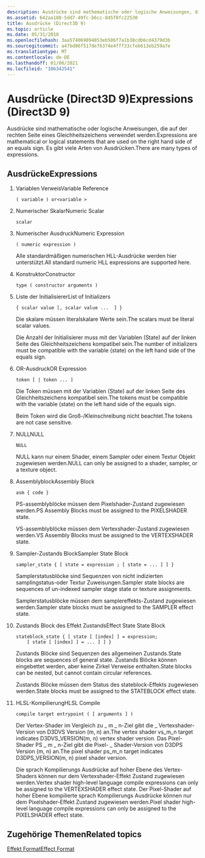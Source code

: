 ```yaml
---
description: Ausdrücke sind mathematische oder logische Anweisungen, die auf der rechten Seite eines Gleichheitszeichens verwendet werden. Es gibt viele Arten von Ausdrücken.
ms.assetid: 642aa188-5dd7-49fc-b6cc-845f8fc22530
title: Ausdrücke (Direct3D 9)
ms.topic: article
ms.date: 05/31/2018
ms.openlocfilehash: 3aa574069094853eb506f7a1b38cdb6cd4379d3b
ms.sourcegitcommit: a47bd86f517de76374e4fff33cfeb613eb259a7e
ms.translationtype: MT
ms.contentlocale: de-DE
ms.lasthandoff: 01/06/2021
ms.locfileid: "106342541"
---
```

# <a name="expressions-direct3d-9"></a><span data-ttu-id="29f89-104">Ausdrücke (Direct3D 9)</span><span class="sxs-lookup"><span data-stu-id="29f89-104">Expressions (Direct3D 9)</span></span>

<span data-ttu-id="29f89-105">Ausdrücke sind mathematische oder logische Anweisungen, die auf der rechten Seite eines Gleichheitszeichens verwendet werden.</span><span class="sxs-lookup"><span data-stu-id="29f89-105">Expressions are mathematical or logical statements that are used on the right hand side of an equals sign.</span></span> <span data-ttu-id="29f89-106">Es gibt viele Arten von Ausdrücken.</span><span class="sxs-lookup"><span data-stu-id="29f89-106">There are many types of expressions.</span></span>

## <a name="expressions"></a><span data-ttu-id="29f89-107">Ausdrücke</span><span class="sxs-lookup"><span data-stu-id="29f89-107">Expressions</span></span>

1.  <span data-ttu-id="29f89-108">Variablen Verweis</span><span class="sxs-lookup"><span data-stu-id="29f89-108">Variable Reference</span></span>
    ```
    ( variable ) or<variable >
    ```

    

2.  <span data-ttu-id="29f89-109">Numerischer Skalar</span><span class="sxs-lookup"><span data-stu-id="29f89-109">Numeric Scalar</span></span>
    ```
    scalar 
    ```

    

3.  <span data-ttu-id="29f89-110">Numerischer Ausdruck</span><span class="sxs-lookup"><span data-stu-id="29f89-110">Numeric Expression</span></span>

    ```
    ( numeric expression )
    ```

    

    <span data-ttu-id="29f89-111">Alle standardmäßigen numerischen HLL-Ausdrücke werden hier unterstützt.</span><span class="sxs-lookup"><span data-stu-id="29f89-111">All standard numeric HLL expressions are supported here.</span></span>

4.  <span data-ttu-id="29f89-112">Konstruktor</span><span class="sxs-lookup"><span data-stu-id="29f89-112">Constructor</span></span>
    ```
    type ( constructor arguments )
    ```

    

5.  <span data-ttu-id="29f89-113">Liste der Initialisierer</span><span class="sxs-lookup"><span data-stu-id="29f89-113">List of Initializers</span></span>

    ```
    { scalar value [, scalar value ...  ] }
    
    ```

    

    <span data-ttu-id="29f89-114">Die skalare müssen literalskalare Werte sein.</span><span class="sxs-lookup"><span data-stu-id="29f89-114">The scalars must be literal scalar values.</span></span>

    <span data-ttu-id="29f89-115">Die Anzahl der Initialisierer muss mit der Variablen (State) auf der linken Seite des Gleichheitszeichens kompatibel sein.</span><span class="sxs-lookup"><span data-stu-id="29f89-115">The number of initializers must be compatible with the variable (state) on the left hand side of the equals sign.</span></span>

6.  <span data-ttu-id="29f89-116">OR-Ausdruck</span><span class="sxs-lookup"><span data-stu-id="29f89-116">OR Expression</span></span>

    ```
    token [ | token ... ]
    ```

    

    <span data-ttu-id="29f89-117">Die Token müssen mit der Variablen (State) auf der linken Seite des Gleichheitszeichens kompatibel sein.</span><span class="sxs-lookup"><span data-stu-id="29f89-117">The tokens must be compatible with the variable (state) on the left hand side of the equals sign.</span></span>

    <span data-ttu-id="29f89-118">Beim Token wird die Groß-/Kleinschreibung nicht beachtet.</span><span class="sxs-lookup"><span data-stu-id="29f89-118">The tokens are not case sensitive.</span></span>

7.  <span data-ttu-id="29f89-119">NULL</span><span class="sxs-lookup"><span data-stu-id="29f89-119">NULL</span></span>

    ```
    NULL
    ```

    

    <span data-ttu-id="29f89-120">NULL kann nur einem Shader, einem Sampler oder einem Textur Objekt zugewiesen werden.</span><span class="sxs-lookup"><span data-stu-id="29f89-120">NULL can only be assigned to a shader, sampler, or a texture object.</span></span>

8.  <span data-ttu-id="29f89-121">Assemblyblock</span><span class="sxs-lookup"><span data-stu-id="29f89-121">Assembly Block</span></span>

    ```
    asm { code }
    ```

    

    <span data-ttu-id="29f89-122">PS-assemblyblöcke müssen dem Pixelshader-Zustand zugewiesen werden.</span><span class="sxs-lookup"><span data-stu-id="29f89-122">PS Assembly Blocks must be assigned to the PIXELSHADER state.</span></span>

    <span data-ttu-id="29f89-123">VS-assemblyblöcke müssen dem Vertexshader-Zustand zugewiesen werden.</span><span class="sxs-lookup"><span data-stu-id="29f89-123">VS Assembly Blocks must be assigned to the VERTEXSHADER state.</span></span>

9.  <span data-ttu-id="29f89-124">Sampler-Zustands Block</span><span class="sxs-lookup"><span data-stu-id="29f89-124">Sampler State Block</span></span>

    ```
    sampler_state { [ state = expression ; [ state = ... ] ] }
    ```

    

    <span data-ttu-id="29f89-125">Samplerstatusblöcke sind Sequenzen von nicht indizierten samplingstatus-oder Textur Zuweisungen.</span><span class="sxs-lookup"><span data-stu-id="29f89-125">Sampler state blocks are sequences of un-indexed sampler stage state or texture assignments.</span></span>

    <span data-ttu-id="29f89-126">Samplerstatusblöcke müssen dem samplereffekts-Zustand zugewiesen werden.</span><span class="sxs-lookup"><span data-stu-id="29f89-126">Sampler state blocks must be assigned to the SAMPLER effect state.</span></span>

10. <span data-ttu-id="29f89-127">Zustands Block des Effekt Zustands</span><span class="sxs-lookup"><span data-stu-id="29f89-127">Effect State State Block</span></span>

    ```
    stateblock_state { [ state [ [index] ] = expression; 
        [ state [ [index] ] = ... ] ] }
    ```

    

    <span data-ttu-id="29f89-128">Zustands Blöcke sind Sequenzen des allgemeinen Zustands.</span><span class="sxs-lookup"><span data-stu-id="29f89-128">State blocks are sequences of general state.</span></span> <span data-ttu-id="29f89-129">Zustands Blöcke können eingebettet werden, aber keine Zirkel Verweise enthalten.</span><span class="sxs-lookup"><span data-stu-id="29f89-129">State blocks can be nested, but cannot contain circular references.</span></span>

    <span data-ttu-id="29f89-130">Zustands Blöcke müssen dem Status des stateblock-Effekts zugewiesen werden.</span><span class="sxs-lookup"><span data-stu-id="29f89-130">State blocks must be assigned to the STATEBLOCK effect state.</span></span>

11. <span data-ttu-id="29f89-131">HLSL-Kompilierung</span><span class="sxs-lookup"><span data-stu-id="29f89-131">HLSL Compile</span></span>

    ```
    compile target entrypoint ( [ arguments ] )
    ```

    

    <span data-ttu-id="29f89-132">Der Vertex-Shader im Vergleich zu \_ m \_ n-Ziel gibt die \_ Vertexshader-Version von D3DVS Version (m, n) an.</span><span class="sxs-lookup"><span data-stu-id="29f89-132">The vertex shader vs\_m\_n target indicates D3DVS\_VERSION(m, n) vertex shader version.</span></span> <span data-ttu-id="29f89-133">Das Pixel-Shader PS \_ m \_ n-Ziel gibt die Pixel- \_ Shader-Version von D3DPS Version (m, n) an.</span><span class="sxs-lookup"><span data-stu-id="29f89-133">The pixel shader ps\_m\_n target indicates D3DPS\_VERSION(m, n) pixel shader version.</span></span>

    <span data-ttu-id="29f89-134">Die sprach Kompilierungs Ausdrücke auf hoher Ebene des Vertex-Shaders können nur dem Vertexshader-Effekt Zustand zugewiesen werden.</span><span class="sxs-lookup"><span data-stu-id="29f89-134">Vertex shader high-level language compile expressions can only be assigned to the VERTEXSHADER effect state.</span></span> <span data-ttu-id="29f89-135">Der Pixel-Shader auf hoher Ebene kompilierte sprach Kompilierungs Ausdrücke können nur dem Pixelshader-Effekt Zustand zugewiesen werden.</span><span class="sxs-lookup"><span data-stu-id="29f89-135">Pixel shader high-level language compile expressions can only be assigned to the PIXELSHADER effect state.</span></span>

## <a name="related-topics"></a><span data-ttu-id="29f89-136">Zugehörige Themen</span><span class="sxs-lookup"><span data-stu-id="29f89-136">Related topics</span></span>

<dl> <dt>

[<span data-ttu-id="29f89-137">Effekt Format</span><span class="sxs-lookup"><span data-stu-id="29f89-137">Effect Format</span></span>](dx9-graphics-reference-effects-file-format.md)
</dt> </dl>

 

 



